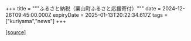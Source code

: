 +++
title = """ふるさと納税（栗山町ふるさと応援寄付）"""
date = 2024-12-26T09:45:00.000Z
expiryDate = 2025-01-13T20:22:34.617Z
tags = ["kuriyama","news"]
+++


[[source]](https://www.town.kuriyama.hokkaido.jp/site/furusatonouzei/)

